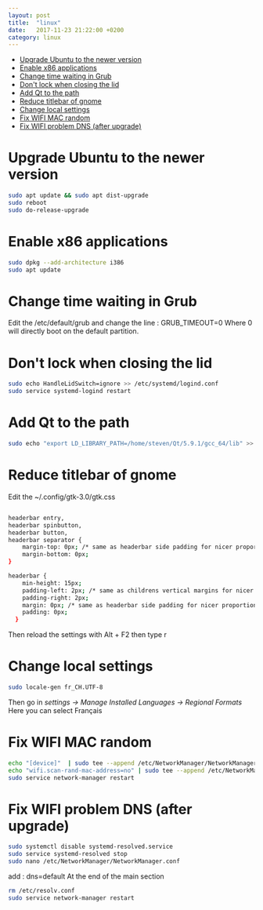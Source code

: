 ```yaml
---
layout: post
title:  "linux"
date:   2017-11-23 21:22:00 +0200
category: linux
---
```


- [Upgrade Ubuntu to the newer version](#upgrade-ubuntu-to-the-newer-version)
- [Enable x86 applications](#enable-x86-applications)
- [Change time waiting in Grub](#change-time-waiting-in-grub)
- [Don't lock when closing the lid](#dont-lock-when-closing-the-lid)
- [Add Qt to the path](#add-qt-to-the-path)
- [Reduce titlebar of gnome](#reduce-titlebar-of-gnome)
- [Change local settings](#change-local-settings)
- [Fix WIFI MAC random](#fix-wifi-mac-random)
- [Fix WIFI problem DNS (after upgrade)](#fix-wifi-problem-dns-after-upgrade)

# Upgrade Ubuntu to the newer version
```bash
sudo apt update && sudo apt dist-upgrade
sudo reboot
sudo do-release-upgrade
```

# Enable x86 applications
```bash
sudo dpkg --add-architecture i386
sudo apt update
```

# Change time waiting in Grub
Edit the /etc/default/grub and change the line :
GRUB_TIMEOUT=0
Where 0 will directly boot on the default partition.

# Don't lock when closing the lid
```bash
sudo echo HandleLidSwitch=ignore >> /etc/systemd/logind.conf
sudo service systemd-logind restart
```

# Add Qt to the path
```bash
sudo echo "export LD_LIBRARY_PATH=/home/steven/Qt/5.9.1/gcc_64/lib" >> ~.bashrc
```

# Reduce titlebar of gnome
Edit the ~/.config/gtk-3.0/gtk.css

```bash

headerbar entry,
headerbar spinbutton,
headerbar button,
headerbar separator {
    margin-top: 0px; /* same as headerbar side padding for nicer proportions */
    margin-bottom: 0px;
}

headerbar {
    min-height: 15px;
    padding-left: 2px; /* same as childrens vertical margins for nicer proportions */
    padding-right: 2px;
    margin: 0px; /* same as headerbar side padding for nicer proportions */
    padding: 0px;
  }

```

Then reload the settings with 
Alt + F2
then type r

# Change local settings
```bash
sudo locale-gen fr_CH.UTF-8
```
Then go in *settings -> Manage Installed Languages -> Regional Formats*
Here you can select Français

# Fix WIFI MAC random

```bash
echo "[device]"  | sudo tee --append /etc/NetworkManager/NetworkManager.conf
echo "wifi.scan-rand-mac-address=no" | sudo tee --append /etc/NetworkManager/NetworkManager.conf
sudo service network-manager restart
```
# Fix WIFI problem DNS (after upgrade)

```bash
sudo systemctl disable systemd-resolved.service
sudo service systemd-resolved stop
sudo nano /etc/NetworkManager/NetworkManager.conf
```

add :
dns=default
At the end of the main section

```bash
rm /etc/resolv.conf
sudo service network-manager restart
```